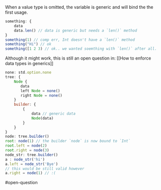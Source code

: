 When a value type is omitted, the variable is generic and will bind the the first usage.

```javascript
something: {
	data
	data.len() // data is generic but needs a `len()` method
}
something(1) // comp err, Int doesn't have a `len()` method
something("Hi") // ok
something([1 2 3) // ok.. we wanted soemthing with `len()` after all.

```

Although it might work, this is still an open question in: [[How to enforce data types in generics]]


```js
none: std.option.none
tree: {
	Node {
	   data
	   left Node = none()
	   right Node = none()
	}
	builder: {
		{
			data // generic data
			Node(data)
		}
	}
}
node: tree.builder()
root: node(1) // the builder `node` is now bound to `Int`
root.left = node(2)
root.right = node(3)
node_str: tree.builder()
a : node_str('hi')
a.left = node_str('Bye')
// this would be still valid however
a.right = node(1) // :(


```

#open-question 